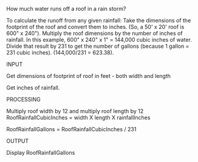 
How much water runs off a roof in a rain storm?

To calculate the runoff from any given rainfall: Take the dimensions of the footprint of the roof and convert them to inches. (So, a 50' x 20' roof is 600" x 240"). Multiply the roof dimensions by the number of inches of rainfall. In this example, 600" x 240" x 1" = 144,000 cubic inches of water. Divide that result by 231 to get the number of gallons (because 1 gallon = 231 cubic inches). (144,000/231 = 623.38).



INPUT

Get dimensions of footprint of roof in feet - both width and length

Get inches of rainfall.

PROCESSING

Multiply roof width by 12 and multiply roof length by 12
RoofRainfallCubicInches = width X length X rainfallInches

RoofRainfallGallons = RoofRainfallCubicInches / 231


OUTPUT

Display RoofRainfallGallons